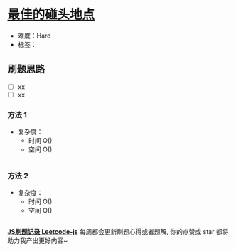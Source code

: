 # [最佳的碰头地点](https://leetcode-cn.com/problems/best-meeting-point/)

- 难度：Hard
- 标签：

## 刷题思路

- [ ] xx
- [ ] xx

### 方法 1

- 复杂度：
    - 时间 O()
    - 空间 O()

``` js

```

### 方法 2

- 复杂度：
    - 时间 O()
    - 空间 O()

``` js

```

**[JS刷题记录 Leetcode-js](https://github.com/Nodreame/leetcode-js)** 每周都会更新刷题心得或者题解, 你的点赞或 star 都将助力我产出更好内容~
